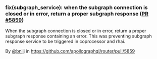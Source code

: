 ### fix(subgraph_service): when the subgraph connection is closed or in error, return a proper subgraph response ([PR #5859](https://github.com/apollographql/router/pull/5859))

When the subgraph connection is closed or in error, return a proper subgraph response containing an error. This was preventing subgraph response service to be triggered in coprocessor and rhai.

By [@bnjjj](https://github.com/bnjjj) in https://github.com/apollographql/router/pull/5859